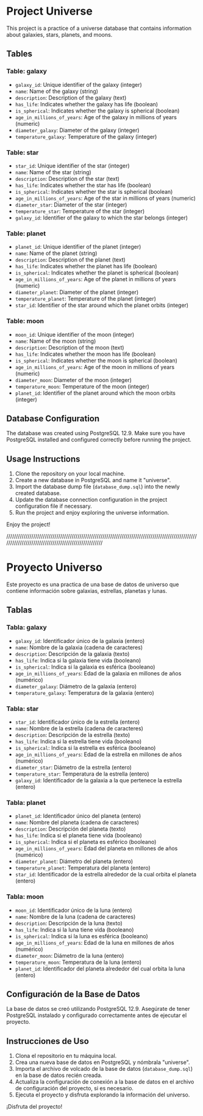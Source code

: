 # Project Universe

This project is a practice of a universe database that contains information about galaxies, stars, planets, and moons.

## Tables

### Table: galaxy

- `galaxy_id`: Unique identifier of the galaxy (integer)
- `name`: Name of the galaxy (string)
- `description`: Description of the galaxy (text)
- `has_life`: Indicates whether the galaxy has life (boolean)
- `is_spherical`: Indicates whether the galaxy is spherical (boolean)
- `age_in_millions_of_years`: Age of the galaxy in millions of years (numeric)
- `diameter_galaxy`: Diameter of the galaxy (integer)
- `temperature_galaxy`: Temperature of the galaxy (integer)

### Table: star

- `star_id`: Unique identifier of the star (integer)
- `name`: Name of the star (string)
- `description`: Description of the star (text)
- `has_life`: Indicates whether the star has life (boolean)
- `is_spherical`: Indicates whether the star is spherical (boolean)
- `age_in_millions_of_years`: Age of the star in millions of years (numeric)
- `diameter_star`: Diameter of the star (integer)
- `temperature_star`: Temperature of the star (integer)
- `galaxy_id`: Identifier of the galaxy to which the star belongs (integer)

### Table: planet

- `planet_id`: Unique identifier of the planet (integer)
- `name`: Name of the planet (string)
- `description`: Description of the planet (text)
- `has_life`: Indicates whether the planet has life (boolean)
- `is_spherical`: Indicates whether the planet is spherical (boolean)
- `age_in_millions_of_years`: Age of the planet in millions of years (numeric)
- `diameter_planet`: Diameter of the planet (integer)
- `temperature_planet`: Temperature of the planet (integer)
- `star_id`: Identifier of the star around which the planet orbits (integer)

### Table: moon

- `moon_id`: Unique identifier of the moon (integer)
- `name`: Name of the moon (string)
- `description`: Description of the moon (text)
- `has_life`: Indicates whether the moon has life (boolean)
- `is_spherical`: Indicates whether the moon is spherical (boolean)
- `age_in_millions_of_years`: Age of the moon in millions of years (numeric)
- `diameter_moon`: Diameter of the moon (integer)
- `temperature_moon`: Temperature of the moon (integer)
- `planet_id`: Identifier of the planet around which the moon orbits (integer)

## Database Configuration

The database was created using PostgreSQL 12.9. Make sure you have PostgreSQL installed and configured correctly before running the project.

## Usage Instructions

1. Clone the repository on your local machine.
2. Create a new database in PostgreSQL and name it "universe".
3. Import the database dump file (`database_dump.sql`) into the newly created database.
4. Update the database connection configuration in the project configuration file if necessary.
5. Run the project and enjoy exploring the universe information.

Enjoy the project!

/////////////////////////////////////////////////////////////////////////////////////////////////////////////////////////////////////////////////////

# Proyecto Universo

Este proyecto es una practica de una base de datos de universo que contiene información sobre galaxias, estrellas, planetas y lunas.

## Tablas

### Tabla: galaxy

- `galaxy_id`: Identificador único de la galaxia (entero)
- `name`: Nombre de la galaxia (cadena de caracteres)
- `description`: Descripción de la galaxia (texto)
- `has_life`: Indica si la galaxia tiene vida (booleano)
- `is_spherical`: Indica si la galaxia es esférica (booleano)
- `age_in_millions_of_years`: Edad de la galaxia en millones de años (numérico)
- `diameter_galaxy`: Diámetro de la galaxia (entero)
- `temperature_galaxy`: Temperatura de la galaxia (entero)

### Tabla: star

- `star_id`: Identificador único de la estrella (entero)
- `name`: Nombre de la estrella (cadena de caracteres)
- `description`: Descripción de la estrella (texto)
- `has_life`: Indica si la estrella tiene vida (booleano)
- `is_spherical`: Indica si la estrella es esférica (booleano)
- `age_in_millions_of_years`: Edad de la estrella en millones de años (numérico)
- `diameter_star`: Diámetro de la estrella (entero)
- `temperature_star`: Temperatura de la estrella (entero)
- `galaxy_id`: Identificador de la galaxia a la que pertenece la estrella (entero)

### Tabla: planet

- `planet_id`: Identificador único del planeta (entero)
- `name`: Nombre del planeta (cadena de caracteres)
- `description`: Descripción del planeta (texto)
- `has_life`: Indica si el planeta tiene vida (booleano)
- `is_spherical`: Indica si el planeta es esférico (booleano)
- `age_in_millions_of_years`: Edad del planeta en millones de años (numérico)
- `diameter_planet`: Diámetro del planeta (entero)
- `temperature_planet`: Temperatura del planeta (entero)
- `star_id`: Identificador de la estrella alrededor de la cual orbita el planeta (entero)

### Tabla: moon

- `moon_id`: Identificador único de la luna (entero)
- `name`: Nombre de la luna (cadena de caracteres)
- `description`: Descripción de la luna (texto)
- `has_life`: Indica si la luna tiene vida (booleano)
- `is_spherical`: Indica si la luna es esférica (booleano)
- `age_in_millions_of_years`: Edad de la luna en millones de años (numérico)
- `diameter_moon`: Diámetro de la luna (entero)
- `temperature_moon`: Temperatura de la luna (entero)
- `planet_id`: Identificador del planeta alrededor del cual orbita la luna (entero)

## Configuración de la Base de Datos

La base de datos se creó utilizando PostgreSQL 12.9. Asegúrate de tener PostgreSQL instalado y configurado correctamente antes de ejecutar el proyecto.

## Instrucciones de Uso

1. Clona el repositorio en tu máquina local.
2. Crea una nueva base de datos en PostgreSQL y nómbrala "universe".
3. Importa el archivo de volcado de la base de datos (`database_dump.sql`) en la base de datos recién creada.
4. Actualiza la configuración de conexión a la base de datos en el archivo de configuración del proyecto, si es necesario.
5. Ejecuta el proyecto y disfruta explorando la información del universo.

¡Disfruta del proyecto!
